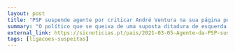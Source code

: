 ```yaml
---
layout: post
title: "PSP suspende agente por criticar André Ventura na sua página pessoal"
summary: "O político que se queixa de uma suposta ditadura de esquerda volta a mostrar que tem pouca afinidade para as críticas. Manuel Morais, agente da PSP que ousou criticar o pequeno líder do Chega na sua conta pessoal foi prontamente suspenso do seu cargo. É este o homem que se queixa de ser oprimido e que, à primeira oportunidade, leva à suspensão profissional e opressiva de quem o crítica!"
external_link: https://sicnoticias.pt/pais/2021-03-05-Agente-da-PSP-suspenso-10-dias-por-chamar-aberracao-a-Andre-Ventura
tags: [ligacoes-suspeitas]
---
```

